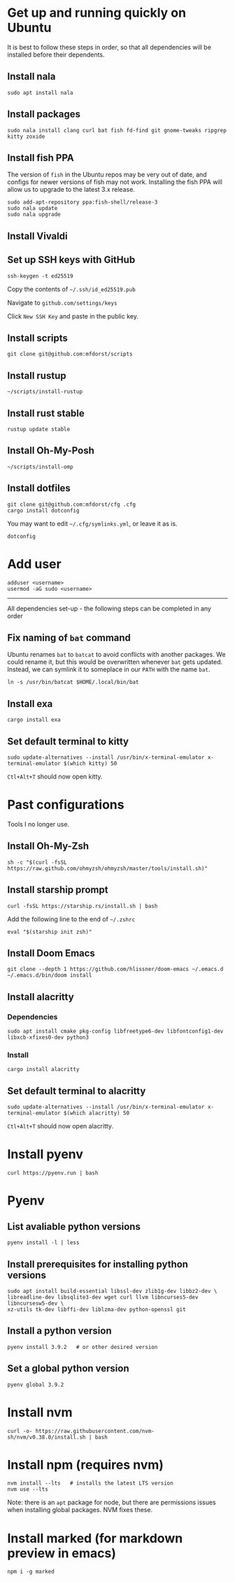 # Get up and running quickly on Ubuntu

It is best to follow these steps in order, so that all dependencies will be installed before their
dependents.

## Install nala
```
sudo apt install nala
```

## Install packages
```
sudo nala install clang curl bat fish fd-find git gnome-tweaks ripgrep kitty zoxide
```

## Install fish PPA
The version of `fish` in the Ubuntu repos may be very out of date, and configs for newer versions
of fish may not work. Installing the fish PPA will allow us to upgrade to the latest 3.x release.
```
sudo add-apt-repository ppa:fish-shell/release-3
sudo nala update
sudo nala upgrade
```

## Install Vivaldi

## Set up SSH keys with GitHub
```
ssh-keygen -t ed25519
```
Copy the contents of `~/.ssh/id_ed25519.pub`

Navigate to `github.com/settings/keys`

Click `New SSH Key` and paste in the public key.

## Install scripts
```
git clone git@github.com:mfdorst/scripts
```

## Install rustup
```
~/scripts/install-rustup
```

## Install rust stable
```
rustup update stable
```

## Install Oh-My-Posh
```
~/scripts/install-omp
```

## Install dotfiles
```
git clone git@github.com:mfdorst/cfg .cfg
cargo install dotconfig
```
You may want to edit `~/.cfg/symlinks.yml`, or leave it as is.
```
dotconfig
```

# Add user
```
adduser <username>
usermod -aG sudo <username>
```

---
All dependencies set-up - the following steps can be completed in any order

## Fix naming of `bat` command
Ubuntu renames `bat` to `batcat` to avoid conflicts with another packages.
We could rename it, but this would be overwritten whenever `bat` gets updated.
Instead, we can symlink it to someplace in our `PATH` with the name `bat`.
```
ln -s /usr/bin/batcat $HOME/.local/bin/bat
```

## Install exa
```
cargo install exa
```

## Set default terminal to kitty
```
sudo update-alternatives --install /usr/bin/x-terminal-emulator x-terminal-emulator $(which kitty) 50
```

`Ctl+Alt+T` should now open kitty.

# Past configurations

Tools I no longer use.

## Install Oh-My-Zsh
```
sh -c "$(curl -fsSL https://raw.github.com/ohmyzsh/ohmyzsh/master/tools/install.sh)"
```

## Install starship prompt
```
curl -fsSL https://starship.rs/install.sh | bash
```

Add the following line to the end of `~/.zshrc`
```
eval "$(starship init zsh)"
```

## Install Doom Emacs
```
git clone --depth 1 https://github.com/hlissner/doom-emacs ~/.emacs.d
~/.emacs.d/bin/doom install
```

## Install alacritty

### Dependencies
```
sudo apt install cmake pkg-config libfreetype6-dev libfontconfig1-dev libxcb-xfixes0-dev python3
```

### Install
```
cargo install alacritty
```

## Set default terminal to alacritty
```
sudo update-alternatives --install /usr/bin/x-terminal-emulator x-terminal-emulator $(which alacritty) 50
```

`Ctl+Alt+T` should now open alacritty.

# Install pyenv
```
curl https://pyenv.run | bash
```

# Pyenv

## List avaliable python versions
```
pyenv install -l | less
```

## Install prerequisites for installing python versions
```
sudo apt install build-essential libssl-dev zlib1g-dev libbz2-dev \
libreadline-dev libsqlite3-dev wget curl llvm libncurses5-dev libncursesw5-dev \
xz-utils tk-dev libffi-dev liblzma-dev python-openssl git
```

## Install a python version
```
pyenv install 3.9.2   # or other desired version
```

## Set a global python version
```
pyenv global 3.9.2
```

# Install nvm
```
curl -o- https://raw.githubusercontent.com/nvm-sh/nvm/v0.38.0/install.sh | bash
```

# Install npm (requires nvm)
```
nvm install --lts   # installs the latest LTS version
nvm use --lts
```

Note: there is an `apt` package for node, but there are permissions issues when installing global packages. NVM fixes these.

# Install marked (for markdown preview in emacs)
```
npm i -g marked
```

